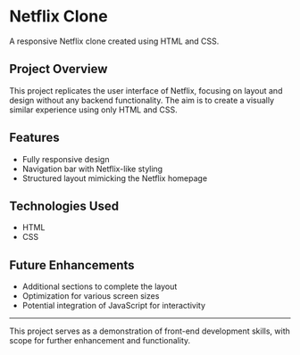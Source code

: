 # Netflix Clone

A responsive Netflix clone created using HTML and CSS.

## Project Overview

This project replicates the user interface of Netflix, focusing on layout and design without any backend functionality. The aim is to create a visually similar experience using only HTML and CSS.

## Features

- Fully responsive design
- Navigation bar with Netflix-like styling
- Structured layout mimicking the Netflix homepage

## Technologies Used

- HTML
- CSS

## Future Enhancements

- Additional sections to complete the layout
- Optimization for various screen sizes
- Potential integration of JavaScript for interactivity

---

This project serves as a demonstration of front-end development skills, with scope for further enhancement and functionality.
